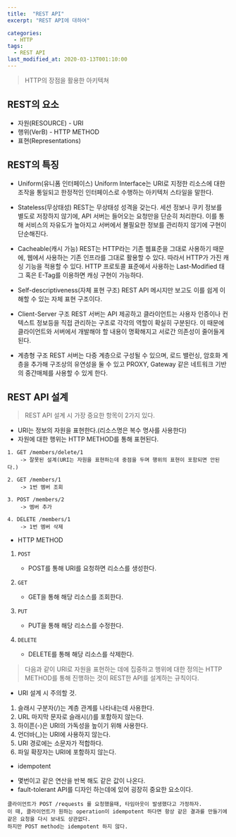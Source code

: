 ```yaml
---
title:  "REST API"
excerpt: "REST API에 대하여"

categories:
  - HTTP
tags:
  - REST API
last_modified_at: 2020-03-13T001:10:00
---
```


> HTTP의 장점을 활용한 아키텍쳐

## REST의 요소
* 자원(RESOURCE) - URI
* 행위(VerB) - HTTP METHOD
* 표현(Representations)

## REST의 특징
* Uniform(유니폼 인터페이스)
Uniform Interface는 URI로 지정한 리소스에 대한 조작을 통일되고 한정적인 인터페이스로 수행하는 아키텍처 스타일을 말한다.

* Stateless(무상태성)
REST는 무상태성 성격을 갖는다. 세션 정보나 쿠키 정보를 별도로 저장하지 않기에, API 서버는 들어오는 요청만을 단순히 처리한다.
이를 통해 서비스의 자유도가 높아지고 서버에서 불필요한 정보를 관리하지 않기에 구현이 단순해진다.

* Cacheable(캐시 가능)
REST는 HTTP라는 기존 웹표준을 그대로 사용하기 때문에, 웹에서 사용하는 기존 인프라를 그대로 활용할 수 있다.
따라서 HTTP가 가진 캐싱 기능을 적용할 수 있다. 
HTTP 프로토콜 표준에서 사용하는 Last-Modified 태그 혹은 E-Tag를 이용하면 캐싱 구현이 가능하다.

* Self-descriptiveness(자체 표현 구조)
REST API 메시지만 보고도 이를 쉽게 이해할 수 있는 자체 표현 구조이다.

* Client-Server 구조
REST 서버는 API 제공하고 클라이언트는 사용자 인증이나 컨텍스트 정보등을 직접 관리하는 구조로 각각의 역할이 확실히 구분된다.
이 때문에 클라이언트와 서버에서 개발해야 할 내용이 명확해지고 서로간 의존성이 줄어들게 된다.

* 계층형 구조
REST 서버는 다중 계층으로 구성될 수 있으며, 로드 밸런싱, 암호화 계층을 추가해 구조상의 유연성을 둘 수 있고
PROXY, Gateway 같은 네트워크 기반의 중간매체를 사용할 수 있게 한다.

## REST API 설계
> REST API 설계 시 가장 중요한 항목이 2가지 있다.

* URI는 정보의 자원을 표현한다.(리소스명은 복수 명사를 사용한다)
* 자원에 대한 행위는 HTTP METHOD를 통해 표현된다.

```
1. GET /members/delete/1 
    -> 잘못된 설계(URI는 자원을 표현하는데 중점을 두며 행위의 표현이 포함되면 안된다.)

2. GET /members/1 
    -> 1번 멤버 조회

3. POST /members/2
    -> 멤버 추가

4. DELETE /members/1
    -> 1번 멤버 삭제
```

* HTTP METHOD
1. `POST` 
    - POST를 통해 URI를 요청하면 리소스를 생성한다.

2. `GET` 
    - GET을 통해 해당 리소스를 조회한다.

3. `PUT`
    - PUT을 통해 해당 리소스를 수정한다.
    
4. `DELETE`
    - DELETE를 통해 해당 리소스를 삭제한다.  

> 다음과 같이 URI로 자원을 표현하는 데에 집중하고 행위에 대한 정의는 
>HTTP METHOD를 통해 진행하는 것이 REST한 API를 설계하는 규칙이다. 

* URI 설계 시 주의할 것.
1. 슬래시 구분자(/)는 계층 관계를 나타내는데 사용한다.
2. URL 마지막 문자로 슬래시(/)를 포함하지 않는다.
3. 하이픈(-)은 URI의 가독성을 높이기 위해 사용한다.
4. 언더바(_)는 URI에 사용하지 않는다.
5. URI 경로에는 소문자가 적합하다.
6. 파일 확장자는 URI에 포함하지 않는다.

* idempotent
- 몇번이고 같은 연산을 반복 해도 같은 값이 나온다.
- fault-tolerant API를 디자인 하는데에 있어 굉장히 중요한 요소이다.

```
클라이언트가 POST /requests 를 요청했을때, 타임아웃이 발생했다고 가정하자.
이 때, 클라이언트가 원하는 operation이 idempotent 하다면 항상 같은 결과를 만들기에 같은 요청을 다시 보내도 상관없다.
하지만 POST method는 idempotent 하지 않다.
```
